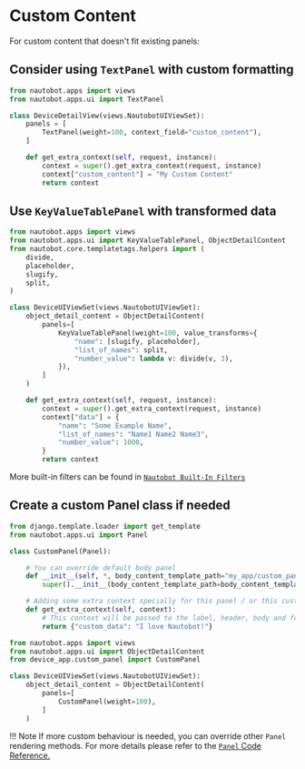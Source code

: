 # Custom Content

For custom content that doesn't fit existing panels:

## Consider using `TextPanel` with custom formatting

```python title="views.py"
from nautobot.apps import views
from nautobot.apps.ui import TextPanel

class DeviceDetailView(views.NautobotUIViewSet):
    panels = [
        TextPanel(weight=100, context_field="custom_content"),
    ]

    def get_extra_context(self, request, instance):
        context = super().get_extra_context(request, instance)
        context["custom_content"] = "My Custom Content"
        return context
```

## Use `KeyValueTablePanel` with transformed data

```python title="views.py"
from nautobot.apps import views
from nautobot.apps.ui import KeyValueTablePanel, ObjectDetailContent
from nautobot.core.templatetags.helpers import (
    divide,
    placeholder,
    slugify,
    split,
)

class DeviceUIViewSet(views.NautobotUIViewSet):
    object_detail_content = ObjectDetailContent(
        panels=[
            KeyValueTablePanel(weight=100, value_transforms={
                "name": [slugify, placeholder],
                "list_of_names": split,
                "number_value": lambda v: divide(v, 3),
            }),
        ]
    )

    def get_extra_context(self, request, instance):
        context = super().get_extra_context(request, instance)
        context["data"] = {
            "name": "Some Example Name",
            "list_of_names": "Name1 Name2 Name3",
            "number_value": 1000,
        }
        return context
```

More built-in filters can be found in [`Nautobot Built-In Filters`](../../../../user-guide/platform-functionality/template-filters.md#nautobot-built-in-filters)

## Create a custom Panel class if needed

```python title="custom_panel.py"
from django.template.loader import get_template
from nautobot.apps.ui import Panel

class CustomPanel(Panel):

    # You can override default body panel
    def __init__(self, *, body_content_template_path="my_app/custom_panel/body_content.html", **kwargs):
        super().__init__(body_content_template_path=body_content_template_path, **kwargs)

    # Adding some extra context specially for this panel / or this custom template
    def get_extra_context(self, context):
        # This context will be passed to the label, header, body and footer render methods
        return {"custom_data": "I love Nautobot!"}
```

```python title="views.py"
from nautobot.apps import views
from nautobot.apps.ui import ObjectDetailContent
from device_app.custom_panel import CustomPanel

class DeviceUIViewSet(views.NautobotUIViewSet):
    object_detail_content = ObjectDetailContent(
        panels=[
            CustomPanel(weight=100),
        ]
    )
```

!!! Note
    If more custom behaviour is needed, you can override other `Panel` rendering methods.
    For more details please refer to the [`Panel` Code Reference.](../../../../code-reference/nautobot/apps/ui.md#nautobot.apps.ui.Panel)
